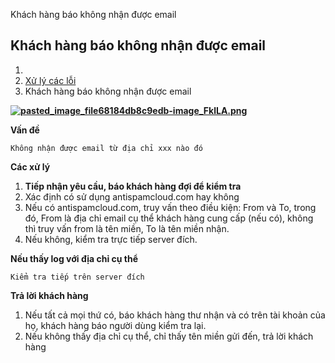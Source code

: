 Khách hàng báo không nhận được email

## Khách hàng báo không nhận được email

1.  [](https://portal.hqv.biz/help)
2.  [Xử lý các lỗi](https://portal.hqv.biz/help/category/15)
3.  Khách hàng báo không nhận được email

**[![pasted_image_file68184db8c9edb-image_FklLA.png](:/4d5547cf2f3a4b2ca48deba9a68f90d9)](https://portal.hqv.biz/files/timeline_files/pasted_image_file68184db8c9edb-image_FklLA.png)**

**Vấn đề**

```
Không nhận được email từ địa chỉ xxx nào đó
```

**Các xử lý**

1.  **Tiếp nhận yêu cầu, báo khách hàng đợi để kiểm tra**
2.  Xác định có sử dụng antispamcloud.com hay không
3.  Nếu có antispamcloud.com, truy vấn theo điều kiện: From và To, trong đó, From là địa chỉ email cụ thể khách hàng cung cấp (nếu có), không thì truy vấn from là tên miền, To là tên miền nhận.
4.  Nếu không, kiểm tra trực tiếp server đích.

**Nếu thấy log với địa chỉ cụ thể**

```
Kiểm tra tiếp trên server đích
```

**Trả lời khách hàng**

1.  Nếu tất cả mọi thứ có, báo khách hàng thư nhận và có trên tài khoản của họ, khách hàng báo người dùng kiểm tra lại.
2.  Nếu không thấy địa chỉ cụ thể, chỉ thấy tên miền gửi đến, trả lời khách hàng

